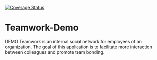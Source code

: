 <a href='https://coveralls.io/github/OluwmayowaF/Teamwork-Demo?branch=develop'><img src='https://coveralls.io/repos/github/OluwmayowaF/Teamwork-Demo/badge.svg?branch=develop' alt='Coverage Status' /></a>

# Teamwork-Demo
DEMO Teamwork is an internal social network for employees of an organization. The goal of this application is to facilitate more interaction between colleagues and promote team bonding.
